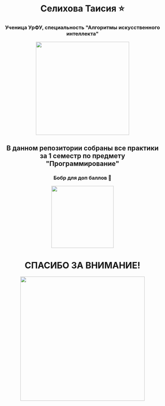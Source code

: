 <h1 align="center">Селихова Таисия ⭐</h1>
<h3 align="center"> Ученица УрФУ, специальность "Алгоритмы искусственного интеллекта" </h3>

<p align="center">
      <img src="https://i.pinimg.com/736x/72/eb/5a/72eb5a580ee9d763bd156094e7ed4e6e.jpg" width="300">

</p>

<h2 align="center"> В данном репозитории собраны все практики за 1 семестр по предмету "Программирование" </h2>



<h3 align="center"> Бобр для доп баллов 🤘 </h3>
<p align="center">
      <img src="https://i.pinimg.com/736x/72/97/c5/7297c5f45070e64c67b093478d9fc60c.jpg" width="200">

</p>
<h1 align="center">СПАСИБО ЗА ВНИМАНИЕ!</h1>

<p align="center">
      <img src="https://i.pinimg.com/736x/f7/5d/28/f75d28aaf2860200306ba2efc7a8852a.jpg" width="400">

</p>

